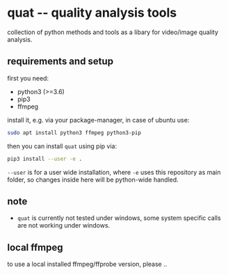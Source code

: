 # quat -- quality analysis tools

collection of python methods and tools as a libary for video/image quality analysis.

## requirements and setup

first you need:

* python3 (>=3.6)
* pip3
* ffmpeg

install it, e.g. via your package-manager, in case of ubuntu use:

```bash
sudo apt install python3 ffmpeg python3-pip
```

then you can install `quat` using pip via:

```bash
pip3 install --user -e .
```
`--user` is for a user wide installation, where `-e` uses this repository as main folder, so changes inside here will be python-wide handled.

## note
* `quat` is currently not tested under windows, some system specific calls are not working under windows.

## local ffmpeg
to use a local installed ffmpeg/ffprobe version, please ..


